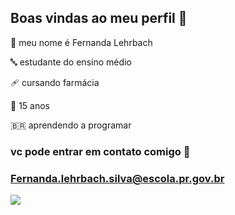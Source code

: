 ## Boas vindas ao meu perfil 🌸

💙 meu nome é Fernanda Lehrbach

🔤 estudante do ensino médio

🩹 cursando farmácia 

🌼 15 anos 

🇧🇷 aprendendo a programar

### vc pode entrar em contato comigo 🔽

### Fernanda.lehrbach.silva@escola.pr.gov.br
![](https://media1.tenor.com/m/PQhYXs7lLmsAAAAC/switch_dayz-dayz.gif)
